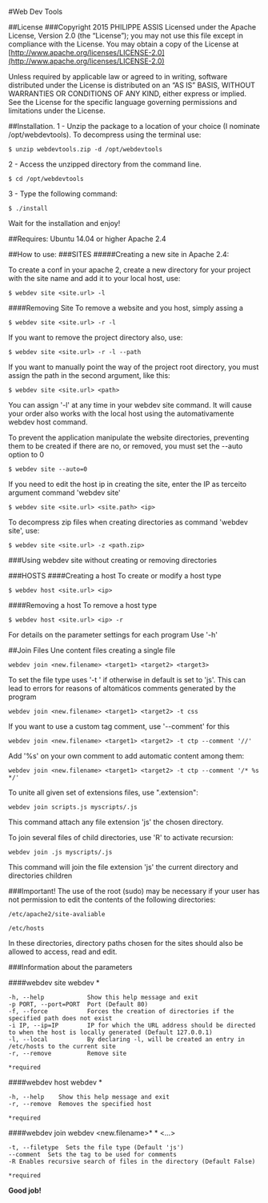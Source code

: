 #Web Dev Tools


##License
###Copyright 2015 PHILIPPE ASSIS
Licensed under the Apache License, Version 2.0 (the “License”); you may not use this file except in compliance with the License. You may obtain a copy of the License at [http://www.apache.org/licenses/LICENSE-2.0](http://www.apache.org/licenses/LICENSE-2.0)

Unless required by applicable law or agreed to in writing, software distributed under the License is distributed on an “AS IS” BASIS, WITHOUT WARRANTIES OR CONDITIONS OF ANY KIND, either express or implied. See the License for the specific language governing permissions and limitations under the License.
  
  
##Installation.
1 - Unzip the package to a location of your choice (I nominate /opt/webdevtools).
    To decompress using the terminal use:
    
    $ unzip webdevtools.zip -d /opt/webdevtools     

2 - Access the unzipped directory from the command line.
    
    $ cd /opt/webdevtools

3 - Type the following command:

    $ ./install

Wait for the installation and enjoy!

##Requires:
    Ubuntu 14.04 or higher
    Apache 2.4

##How to use:
###SITES
#####Creating a new site in Apache 2.4:

To create a conf in your apache 2, create a new directory for your project with the site name and add it to your local host, use:

    $ webdev site <site.url> -l

####Removing Site
To remove a website and you host, simply assing a
 
    $ webdev site <site.url> -r -l

If you want to remove the project directory also, use:

    $ webdev site <site.url> -r -l --path

If you want to manually point the way of the project root directory, you must assign the path in the second argument, like this:

    $ webdev site <site.url> <path>
    
You can assign '-l' at any time in your webdev site command. It will cause your order also works with the local host using the automativamente webdev host command.

To prevent the application manipulate the website directories, preventing them to be created if there are no, or removed, you must set the --auto option to 0

    $ webdev site --auto=0  
    
If you need to edit the host ip in creating the site, enter the IP as terceito argument command 'webdev site'

    $ webdev site <site.url> <site.path> <ip>
    
To decompress zip files when creating directories as command 'webdev site', use:

    $ webdev site <site.url> -z <path.zip>


###Using webdev site without creating or removing directories


###HOSTS
####Creating a host
To create or modify a host type

    $ webdev host <site.url> <ip>

####Removing a host
To remove a host type

    $ webdev host <site.url> <ip> -r

For details on the parameter settings for each program Use '-h'

##Join Files
Une content files creating a single file

    webdev join <new.filename> <target1> <target2> <target3>
    
To set the file type uses '-t <filetype>' if otherwise in default is set to 'js'. This can lead to errors for reasons of altomáticos comments generated by the program

    webdev join <new.filename> <target1> <target2> -t css
    
If you want to use a custom tag comment, use '--comment' for this

    webdev join <new.filename> <target1> <target2> -t ctp --comment '//'
    
Add '%s' on your own comment to add automatic content among them:

    webdev join <new.filename> <target1> <target2> -t ctp --comment '/* %s */'
    
To unite all given set of extensions files, use ".extension":

    webdev join scripts.js myscripts/.js
    
This command attach any file extension 'js' the chosen directory.

To join several files of child directories, use 'R' to activate recursion:

    webdev join .js myscripts/.js

This command will join the file extension 'js' the current directory and directories children
        

###Important!
The use of the root (sudo) may be necessary if your user has not permission to edit the contents of the following directories:

    /etc/apache2/site-avaliable
    
    /etc/hosts

In these directories, directory paths chosen for the sites should also be allowed to access, read and edit.

###Information about the parameters

####webdev site
    webdev <Site Url>* <directory path>
    
    -h, --help            Show this help message and exit
    -p PORT, --port=PORT  Port (Default 80) 
    -f, --force           Forces the creation of directories if the specified path does not exist
    -i IP, --ip=IP        IP for which the URL address should be directed to when the host is locally generated (Default 127.0.0.1)
    -l, --local           By declaring -l, will be created an entry in /etc/hosts to the current site
    -r, --remove          Remove site
    
    *required

####webdev host
    webdev <Site Url>* <Ip>
    
    -h, --help    Show this help message and exit
    -r, --remove  Removes the specified host
    
    *required
    
####webdev join
    webdev <new.filename>* <target1>* <target2> <...>
    
    -t, --filetype  Sets the file type (Default 'js')
    --comment  Sets the tag to be used for comments
    -R Enables recursive search of files in the directory (Default False)
    
    *required



**Good job!**